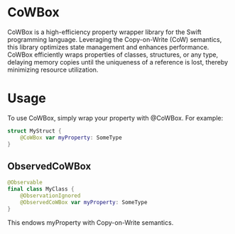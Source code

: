 # CoWBox
CoWBox is a high-efficiency property wrapper library for the Swift programming language. Leveraging the Copy-on-Write (CoW) semantics, this library optimizes state management and enhances performance. CoWBox efficiently wraps properties of classes, structures, or any type, delaying memory copies until the uniqueness of a reference is lost, thereby minimizing resource utilization.

# Usage
To use CoWBox, simply wrap your property with @CoWBox. For example:

```swift
struct MyStruct {
    @CoWBox var myProperty: SomeType
}
```
## ObservedCoWBox
```Swift
@Observable
final class MyClass {
    @ObservationIgnored
    @ObservedCoWBox var myProperty: SomeType
}
```
This endows myProperty with Copy-on-Write semantics.
